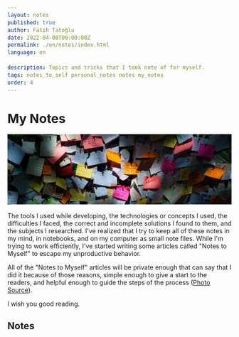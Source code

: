 ```yaml
---
layout: notes
published: true
author: Fatih Tatoğlu
date: 2022-04-08T00:00:00Z
permalink: ./en/notes/index.html
language: en

description: Topics and tricks that I took note of for myself.
tags: notes_to_self personal_notes notes my_notes
order: 4
---
```


# My Notes

![My Notes](../../image/notes.jpg)

The tools I used while developing, the technologies or concepts I used, the difficulties I faced, the correct and incomplete solutions I found to them, and the subjects I researched. I've realized that I try to keep all of these notes in my mind, in notebooks, and on my computer as small note files. While I'm trying to work efficiently, I've started writing some articles called "Notes to Myself" to escape my unproductive behavior.

All of the "Notes to Myself" articles will be private enough that can say that I did it because of those reasons, simple enough to give a start to the readers, and helpful enough to guide the steps of the process ([Photo Source](https://www.pexels.com/tr-tr/fotograf/yapiskan-not-lot-1629212/)).

I wish you good reading.

## Notes
